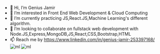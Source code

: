 - 👋 Hi, I’m Genius Jamir
- 👀 I’m interested in Front End Web Development & Cloud Computing
- 🌱 I’m currently practicing JS,React.JS,Machine Learning's different algorithm.
- 💞️ I’m looking to collaborate on fullstack web development with Node.JS,Express,MongoDB,JS,React,CSS,Bootstrap,HTML
- 📫 Reach me by https://www.linkedin.com/in/genius-jamir-253397168/
![ml](https://user-images.githubusercontent.com/75374424/133199952-e8cf136c-f0a5-49bd-8c6d-61dc1982aee9.gif)
![ml](https://user-images.githubusercontent.com/75374424/133200009-4c23e425-3d8c-42bf-a1cc-ba9b3511d5ab.gif)



<!---
Genius98/Genius98 is a ✨ special ✨ repository because its `README.md` (this file) appears on your GitHub profile.
You can click the Preview link to take a look at your changes.
--->
